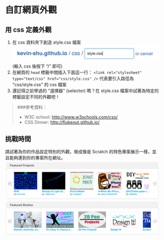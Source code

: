 # 自訂網頁外觀

## 用 css 定義外觀
1. 在 css 資料夾下創造 style.css 檔案
![](img/style.css.png)
(輸入 css 後按下 “/” 即可)
2. 在網頁的 `head` 標籤中間插入下面這一行：
`<link rel="stylesheet" type="text/css" href="css/style.css" />`
代表要引入路徑為 "css/style.css" 的 css 檔案
3. 還記得之前學過的 "選擇器" (selector) 嗎？在 style.css 檔案中試著為特定的標籤設定不同的外觀吧！

> ###參考資料：
> * W3C school: http://www.w3schools.com/css/
> * CSS Dinner: http://flukeout.github.io/

## 挑戰時間
請試著為你的作品設定特別的外觀，做成像是 Scratch 的特色專案展示一樣，並且能夠連到你的專案所在網址。
![](img/scratch-projects.png)
